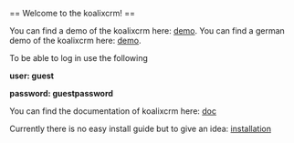 == Welcome to the koalixcrm! ==

You can find a demo of the koalixcrm here: [demo](http://demokoalixcrm.koalix.org/admin/).
You can find a german demo of the koalixcrm here: [demo](http://germandemokoalixcrm.koalix.org/admin/).

To be able to log in use the following

  **user: guest**

  **password: guestpassword**

You can find the documentation of koalixcrm here: [doc](http://readthedocs.org/docs/koalixcrm/en/master/)

Currently there is no easy install guide but to give an idea: [installation](https://github.com/scaphilo/koalixcrm/wiki/Installation)
